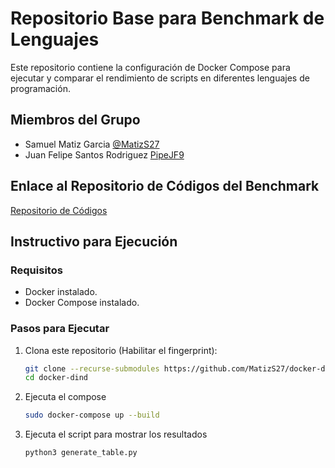 # Repositorio Base para Benchmark de Lenguajes

Este repositorio contiene la configuración de Docker Compose para ejecutar y comparar el rendimiento de scripts en diferentes lenguajes de programación.

## Miembros del Grupo
- Samuel Matiz Garcia [@MatizS27](https://github.com/MatizS27/docker-dind)
- Juan Felipe Santos Rodriguez [PipeJF9](https://github.com/PipeJF9)

## Enlace al Repositorio de Códigos del Benchmark
[Repositorio de Códigos](https://github.com/PipeJF9/benchmark.git)

## Instructivo para Ejecución

### Requisitos
- Docker instalado.
- Docker Compose instalado.

### Pasos para Ejecutar

1. Clona este repositorio (Habilitar el fingerprint):
   ```bash
   git clone --recurse-submodules https://github.com/MatizS27/docker-dind.git
   cd docker-dind

2. Ejecuta el compose
    ```bash
    sudo docker-compose up --build

3. Ejecuta el script para mostrar los resultados
    ```bash
    python3 generate_table.py
